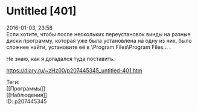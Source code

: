 Untitled [401]
===============

   
 2016-01-03, 23:58   
  Если хотите, чтобы после нескольких переустановок винды на разные диски программу, которая уже была установлена на одну из них, было сложнее найти, установите её в \Program Files\Program Files\... .   
   
 Не знаю, как я догадался туда поставить.   
    
 <https://diary.ru/~zHz00/p207445345_untitled-401.htm>   
   
 Теги:   
 [[Программы]]   
 [[Наблюдения]]   
 ID: p207445345